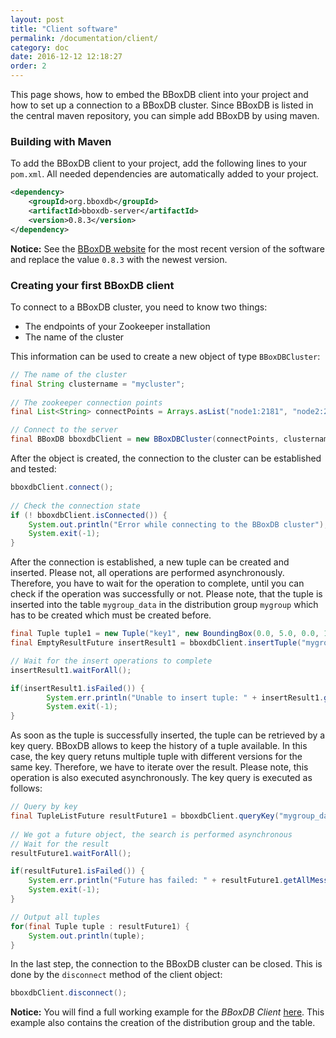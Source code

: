 ```yaml
---
layout: post
title: "Client software"
permalink: /documentation/client/
category: doc
date: 2016-12-12 12:18:27
order: 2
---
```


This page shows, how to embed the BBoxDB client into your project and how to set up a connection to a BBoxDB cluster. Since BBoxDB is listed in the central maven repository, you can simple add BBoxDB by using maven.

### Building with Maven
To add the BBoxDB client to your project, add the following lines to your `pom.xml`. All needed dependencies are automatically added to your project. 

```xml
<dependency>
    <groupId>org.bboxdb</groupId>
    <artifactId>bboxdb-server</artifactId>
    <version>0.8.3</version>
</dependency>
```

__Notice:__ See the [BBoxDB website](http://bboxdb.org) for the most recent version of the software and replace the value `0.8.3` with the newest version. 

### Creating your first BBoxDB client
To connect to a BBoxDB cluster, you need to know two things: 

* The endpoints of your Zookeeper installation
* The name of the cluster

This information can be used to create a new object of type `BBoxDBCluster`:

```java
// The name of the cluster
final String clustername = "mycluster";
    
// The zookeeper connection points
final List<String> connectPoints = Arrays.asList("node1:2181", "node2:2181");

// Connect to the server
final BBoxDB bboxdbClient = new BBoxDBCluster(connectPoints, clustername);
```

After the object is created, the connection to the cluster can be established and tested:

```java
bboxdbClient.connect();
        
// Check the connection state
if (! bboxdbClient.isConnected()) {
    System.out.println("Error while connecting to the BBoxDB cluster");
    System.exit(-1);
}
```

After the connection is established, a new tuple can be created and inserted. Please not, all operations are performed asynchronously. Therefore, you have to wait for the operation to complete, until you can check if the operation was successfully or not. Please note, that the tuple is inserted into the table `mygroup_data` in the distribution group `mygroup` which has to be created which must be created before.

```java
final Tuple tuple1 = new Tuple("key1", new BoundingBox(0.0, 5.0, 0.0, 1.0), "mydata1".getBytes());
final EmptyResultFuture insertResult1 = bboxdbClient.insertTuple("mygroup_data", tuple1);

// Wait for the insert operations to complete
insertResult1.waitForAll();

if(insertResult1.isFailed()) {
        System.err.println("Unable to insert tuple: " + insertResult1.getAllMessages());
        System.exit(-1);
}
```

As soon as the tuple is successfully inserted, the tuple can be retrieved by a key query. BBoxDB allows to keep the history of a tuple available. In this case, the key query retuns multiple tuple with different versions for the same key. Therefore, we have to iterate over the result. Please note, this operation is also executed asynchronously. The key query is executed as follows:

```java
// Query by key
final TupleListFuture resultFuture1 = bboxdbClient.queryKey("mygroup_data", "key1");
    
// We got a future object, the search is performed asynchronous
// Wait for the result
resultFuture1.waitForAll();

if(resultFuture1.isFailed()) {
    System.err.println("Future has failed: " + resultFuture1.getAllMessages());
    System.exit(-1);
}

// Output all tuples
for(final Tuple tuple : resultFuture1) {
    System.out.println(tuple);
}
```

In the last step, the connection to the BBoxDB cluster can be closed. This is done by the `disconnect` method of the client object:

```java
bboxdbClient.disconnect();
```

__Notice:__ You will find a full working example for the _BBoxDB Client_ [here](https://github.com/jnidzwetzki/bboxdb/tree/master/bboxdb-examples/src/main/java). This example also contains the creation of the distribution group and the table.
